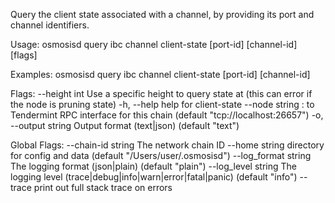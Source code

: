 Query the client state associated with a channel, by providing its port and channel identifiers.

Usage:
  osmosisd query ibc channel client-state [port-id] [channel-id] [flags]

Examples:
osmosisd query ibc channel client-state [port-id] [channel-id]

Flags:
      --height int      Use a specific height to query state at (this can error if the node is pruning state)
  -h, --help            help for client-state
      --node string     <host>:<port> to Tendermint RPC interface for this chain (default "tcp://localhost:26657")
  -o, --output string   Output format (text|json) (default "text")

Global Flags:
      --chain-id string     The network chain ID
      --home string         directory for config and data (default "/Users/user/.osmosisd")
      --log_format string   The logging format (json|plain) (default "plain")
      --log_level string    The logging level (trace|debug|info|warn|error|fatal|panic) (default "info")
      --trace               print out full stack trace on errors
